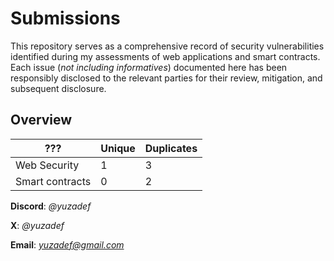 # Submissions

This repository serves as a comprehensive record of security vulnerabilities identified during my assessments of web applications and smart contracts. Each issue (*not including informatives*) documented here has been responsibly disclosed to the relevant parties for their review, mitigation, and subsequent disclosure.

## Overview

| ??? | Unique | Duplicates |
|---------------|---------------|---------------|
| Web Security | 1 | 3 |
| Smart contracts | 0 | 2 |

**Discord**: *@yuzadef*

**X**: *@yuzadef*

**Email**: *yuzadef@gmail.com*
